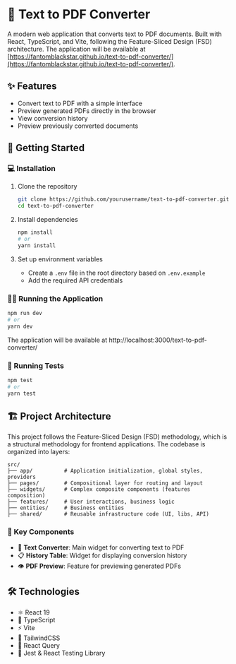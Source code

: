 # 📄 Text to PDF Converter

A modern web application that converts text to PDF documents. Built with React, TypeScript, and Vite, following the Feature-Sliced Design (FSD) architecture. The application will be available at [https://fantomblackstar.github.io/text-to-pdf-converter/](https://fantomblackstar.github.io/text-to-pdf-converter/).

## ✨ Features

- Convert text to PDF with a simple interface
- Preview generated PDFs directly in the browser
- View conversion history
- Preview previously converted documents

## 🚀 Getting Started

### 💻 Installation

1. Clone the repository

   ```bash
   git clone https://github.com/yourusername/text-to-pdf-converter.git
   cd text-to-pdf-converter
   ```

2. Install dependencies

   ```bash
   npm install
   # or
   yarn install
   ```

3. Set up environment variables
   - Create a `.env` file in the root directory based on `.env.example`
   - Add the required API credentials

### 🏃‍♂️ Running the Application

```bash
npm run dev
# or
yarn dev
```

The application will be available at http://localhost:3000/text-to-pdf-converter/

### 🧪 Running Tests

```bash
npm test
# or
yarn test
```

## 🏗️ Project Architecture

This project follows the Feature-Sliced Design (FSD) methodology, which is a structural methodology for frontend applications. The codebase is organized into layers:

```
src/
├── app/          # Application initialization, global styles, providers
├── pages/        # Compositional layer for routing and layout
├── widgets/      # Complex composite components (features composition)
├── features/     # User interactions, business logic
├── entities/     # Business entities
├── shared/       # Reusable infrastructure code (UI, libs, API)
```

### 🔑 Key Components

- 📝 **Text Converter**: Main widget for converting text to PDF
- 📋 **History Table**: Widget for displaying conversion history
- 👁️ **PDF Preview**: Feature for previewing generated PDFs

## 🛠️ Technologies

- ⚛️ React 19
- 🔷 TypeScript
- ⚡ Vite
- 🎨 TailwindCSS
- 🔄 React Query
- 🧪 Jest & React Testing Library
